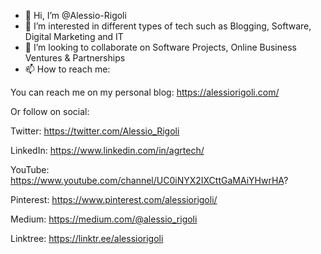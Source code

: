 - 👋 Hi, I’m @Alessio-Rigoli
- 👀 I’m interested in different types of tech such as Blogging, Software, Digital Marketing and IT
- 💞️ I’m looking to collaborate on Software Projects, Online Business Ventures & Partnerships
- 📫 How to reach me:

You can reach me on my personal blog: https://alessiorigoli.com/

Or follow on social:

Twitter: 
https://twitter.com/Alessio_Rigoli

LinkedIn: 
https://www.linkedin.com/in/agrtech/

YouTube: 
https://www.youtube.com/channel/UC0iNYX2IXCttGaMAiYHwrHA?

Pinterest: 
https://www.pinterest.com/alessiorigoli/

Medium: 
https://medium.com/@alessio_rigoli

Linktree: 
https://linktr.ee/alessiorigoli

<!---
Alessio-Rigoli/Alessio-Rigoli is a ✨ special ✨ repository because its `README.md` (this file) appears on your GitHub profile.
You can click the Preview link to take a look at your changes.
--->
